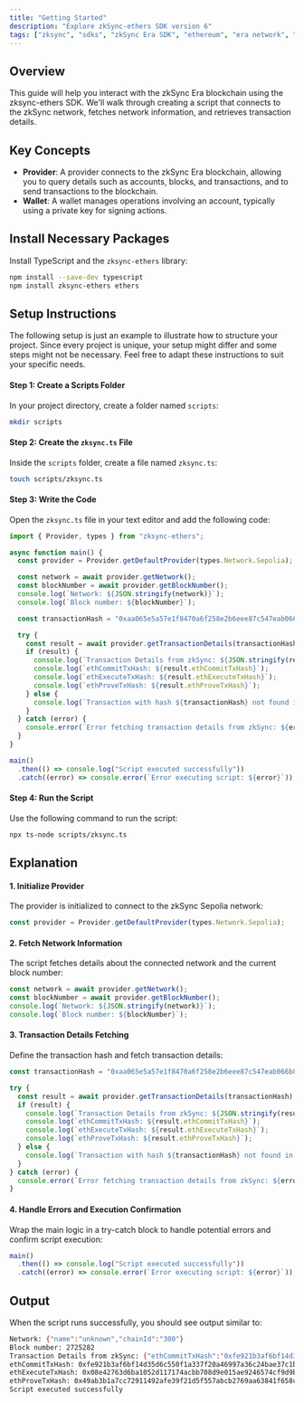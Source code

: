 ```yaml
---
title: "Getting Started"
description: "Explore zkSync-ethers SDK version 6"
tags: ["zksync", "sdks", "zkSync Era SDK", "ethereum", "era network", "javascript", "v6"]
---
```


## Overview

This guide will help you interact with the zkSync Era blockchain using the zksync-ethers SDK. We'll walk through
creating a script that connects to the zkSync network, fetches network information, and retrieves transaction details.

## Key Concepts

- **Provider**: A provider connects to the zkSync Era blockchain, allowing you to query details such as accounts, blocks,
and transactions, and to send transactions to the blockchain.
- **Wallet**: A wallet manages operations involving an account, typically using a private key for signing actions.

## Install Necessary Packages

Install TypeScript and the `zksync-ethers` library:

```bash [npm]
npm install --save-dev typescript
npm install zksync-ethers ethers
```

## Setup Instructions

The following setup is just an example to illustrate how to structure your project. Since every project is unique,
your setup might differ and some steps might not be necessary. Feel free to adapt these instructions to suit your
specific needs.

#### Step 1: Create a Scripts Folder

In your project directory, create a folder named `scripts`:

```bash
mkdir scripts
```

#### Step 2: Create the `zksync.ts` File

Inside the `scripts` folder, create a file named `zksync.ts`:

```bash
touch scripts/zksync.ts
```

#### Step 3: Write the Code

Open the `zksync.ts` file in your text editor and add the following code:

```typescript
import { Provider, types } from "zksync-ethers";

async function main() {
  const provider = Provider.getDefaultProvider(types.Network.Sepolia);

  const network = await provider.getNetwork();
  const blockNumber = await provider.getBlockNumber();
  console.log(`Network: ${JSON.stringify(network)}`);
  console.log(`Block number: ${blockNumber}`);

  const transactionHash = "0xaa065e5a57e1f8470a6f258e2b6eee87c547eab066b8620ce7f3fd51405665e1";

  try {
    const result = await provider.getTransactionDetails(transactionHash);
    if (result) {
      console.log(`Transaction Details from zkSync: ${JSON.stringify(result)}`);
      console.log(`ethCommitTxHash: ${result.ethCommitTxHash}`);
      console.log(`ethExecuteTxHash: ${result.ethExecuteTxHash}`);
      console.log(`ethProveTxHash: ${result.ethProveTxHash}`);
    } else {
      console.log(`Transaction with hash ${transactionHash} not found in zkSync.`);
    }
  } catch (error) {
    console.error(`Error fetching transaction details from zkSync: ${error}`);
  }
}

main()
  .then(() => console.log("Script executed successfully"))
  .catch((error) => console.error(`Error executing script: ${error}`));
```

#### Step 4: Run the Script

Use the following command to run the script:

```bash
npx ts-node scripts/zksync.ts
```

## Explanation

#### 1. Initialize Provider

The provider is initialized to connect to the zkSync Sepolia network:

```typescript
const provider = Provider.getDefaultProvider(types.Network.Sepolia);
```

#### 2. Fetch Network Information

The script fetches details about the connected network and the current block number:

```typescript
const network = await provider.getNetwork();
const blockNumber = await provider.getBlockNumber();
console.log(`Network: ${JSON.stringify(network)}`);
console.log(`Block number: ${blockNumber}`);
```

#### 3. Transaction Details Fetching

Define the transaction hash and fetch transaction details:

```typescript
const transactionHash = "0xaa065e5a57e1f8470a6f258e2b6eee87c547eab066b8620ce7f3fd51405665e1";

try {
  const result = await provider.getTransactionDetails(transactionHash);
  if (result) {
    console.log(`Transaction Details from zkSync: ${JSON.stringify(result)}`);
    console.log(`ethCommitTxHash: ${result.ethCommitTxHash}`);
    console.log(`ethExecuteTxHash: ${result.ethExecuteTxHash}`);
    console.log(`ethProveTxHash: ${result.ethProveTxHash}`);
  } else {
    console.log(`Transaction with hash ${transactionHash} not found in zkSync.`);
  }
} catch (error) {
  console.error(`Error fetching transaction details from zkSync: ${error}`);
}
```

#### 4. Handle Errors and Execution Confirmation

Wrap the main logic in a try-catch block to handle potential errors and confirm script execution:

```typescript
main()
  .then(() => console.log("Script executed successfully"))
  .catch((error) => console.error(`Error executing script: ${error}`));
```

## Output

When the script runs successfully, you should see output similar to:

```sh
Network: {"name":"unknown","chainId":"300"}
Block number: 2725282
Transaction Details from zkSync: {"ethCommitTxHash":"0xfe921b3af6bf14d35d6c550f1a337f20a46997a36c24bae37c1b2d129ee3b4d6","ethExecuteTxHash":"0x08e42763d6ba1052d117174acbb708d9e015ae9246574cf9d9b06c001b31e750","ethProveTxHash":"0x49ab3b1a7cc72911492afe39f21d5f557abcb2769aa63841f658c719a7ec5ba2","fee":"0x1252b3c112d2e","gasPerPubdata":"0xc350","initiatorAddress":"0xb71ce978bf48e3e4669a7a0acb89850023fc3279","isL1Originated":false,"receivedAt":"2024-06-03T09:16:41.519Z","status":"verified"}
ethCommitTxHash: 0xfe921b3af6bf14d35d6c550f1a337f20a46997a36c24bae37c1b2d129ee3b4d6
ethExecuteTxHash: 0x08e42763d6ba1052d117174acbb708d9e015ae9246574cf9d9b06c001b31e750
ethProveTxHash: 0x49ab3b1a7cc72911492afe39f21d5f557abcb2769aa63841f658c719a7ec5ba2
Script executed successfully
```
